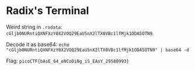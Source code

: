 # Radix's Terminal

Weird string in `.rodata`: `cGljb0NURntiQXNFXzY0X2VOQ29EaU5nX2lTX0VBc1lfMjk1ODA5OTN9`.

Decode it as base64: `echo "cGljb0NURntiQXNFXzY0X2VOQ29EaU5nX2lTX0VBc1lfMjk1ODA5OTN9" | base64 -d`

Flag: `picoCTF{bAsE_64_eNCoDiNg_iS_EAsY_29580993}`